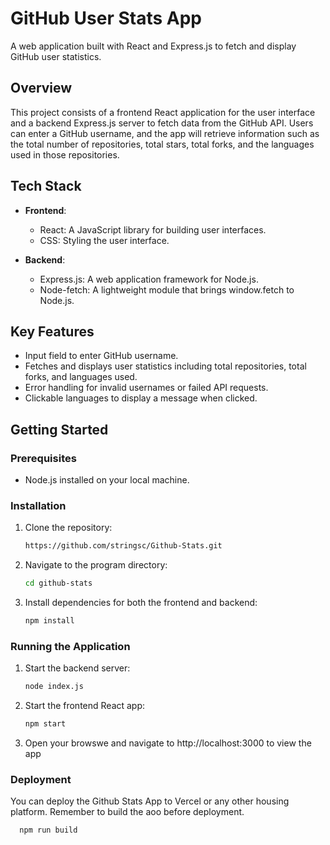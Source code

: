 # GitHub User Stats App

A web application built with React and Express.js to fetch and display GitHub user statistics.

## Overview

This project consists of a frontend React application for the user interface and a backend Express.js server to fetch data from the GitHub API. Users can enter a GitHub username, and the app will retrieve information such as the total number of repositories, total stars, total forks, and the languages used in those repositories.

## Tech Stack

- **Frontend**:
  - React: A JavaScript library for building user interfaces.
  - CSS: Styling the user interface.
  
- **Backend**:
  - Express.js: A web application framework for Node.js.
  - Node-fetch: A lightweight module that brings window.fetch to Node.js.
  
## Key Features

- Input field to enter GitHub username.
- Fetches and displays user statistics including total repositories, total forks, and languages used.
- Error handling for invalid usernames or failed API requests.
- Clickable languages to display a message when clicked.

## Getting Started

### Prerequisites

- Node.js installed on your local machine.

### Installation

1. Clone the repository:
   ```bash
   https://github.com/stringsc/Github-Stats.git

2. Navigate to the program directory:
   ```bash
   cd github-stats

3. Install dependencies for both the frontend and backend:
   ```bash
   npm install

### Running the Application

1. Start the backend server:
   ```bash
   node index.js
   
2. Start the frontend React app:
   ```bash
   npm start 

2. Open your browswe and navigate to http://localhost:3000 to view the app

### Deployment

You can deploy the Github Stats App to Vercel or any other housing platform. Remember to build the aoo before deployment.
 ```bash
   npm run build 


